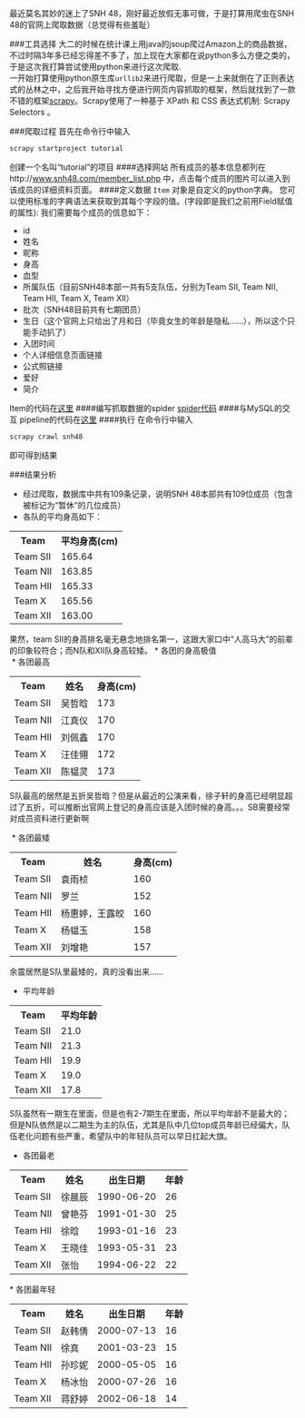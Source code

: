 最近莫名其妙的迷上了SNH 48，刚好最近放假无事可做，于是打算用爬虫在SNH 48的官网上爬取数据（总觉得有些羞耻）<br>

###工具选择
大二的时候在统计课上用java的jsoup爬过Amazon上的商品数据，不过时隔3年多已经忘得差不多了，加上现在大家都在说python多么方便之类的，于是这次我打算尝试使用python来进行这次爬取.<br>
一开始打算使用python原生库`urllib2`来进行爬取，但是一上来就倒在了正则表达式的丛林之中，之后我开始寻找方便进行网页内容抓取的框架，然后就找到了一款不错的框架[scrapy](http://scrapy-chs.readthedocs.io/zh_CN/0.24/intro/tutorial.html)。Scrapy使用了一种基于 XPath 和 CSS 表达式机制: Scrapy Selectors 。 <br>

###爬取过程
首先在命令行中输入
```Bash
scrapy startproject tutorial
```
创建一个名叫“tutorial”的项目
####选择网站
所有成员的基本信息都列在http://www.snh48.com/member_list.php 中，点击每个成员的图片可以进入到该成员的详细资料页面。
####定义数据
`Item` 对象是自定义的python字典。 您可以使用标准的字典语法来获取到其每个字段的值。(字段即是我们之前用Field赋值的属性):
我们需要每个成员的信息如下：
* id
* 姓名
* 昵称 
* 身高
* 血型
* 所属队伍（目前SNH48本部一共有5支队伍，分别为Team SII, Team NII, Team HII, Team X, Team XII）
* 批次（SNH48目前共有七期团员）
* 生日（这个官网上只给出了月和日（毕竟女生的年龄是隐私……），所以这个只能手动扒了）
* 入团时间
* 个人详细信息页面链接
* 公式照链接
* 爱好
* 简介

Item的代码在[这里](https://github.com/billjyc/SNH48-member/blob/master/tutorial/items.py)
####编写抓取数据的spider
[spider代码](https://github.com/billjyc/SNH48-member/blob/master/tutorial/spiders/dmoz_spider.py)
####与MySQL的交互
pipeline的代码在[这里](https://github.com/billjyc/SNH48-member/blob/master/tutorial/pipelines.py)
####执行
在命令行中输入
```Bash
scrapy crawl snh48
```
即可得到结果


###结果分析
* 经过爬取，数据库中共有109条记录，说明SNH 48本部共有109位成员（包含被标记为“暂休”的几位成员）
* 各队的平均身高如下：
<table>
<tr>
<th>Team</th>
<th>平均身高(cm)</th>
</tr>
<tr>
<td>Team SII</td>
<td>165.64</td>
</tr>
<tr>
<td>Team NII</td>
<td>163.85</td>
</tr>
<tr>
<td>Team HII</td>
<td>165.33</td>
</tr>
<tr>
<td>Team X</td>
<td>165.56</td>
</tr>
<tr>
<td>Team XII</td>
<td>163.00</td>
</tr>
</table>
果然，team SII的身高排名毫无悬念地排名第一，这跟大家口中“人高马大”的前辈的印象较符合；而N队和XII队身高较矮。
* 各团的身高极值<br>
  * 各团最高
  <table>
<tr>
<th>Team</th>
<th>姓名</th>
<th>身高(cm)</th>
</tr>
<tr>
<td>Team SII</td>
<td>吴哲晗</td>
<td>173</td>
</tr>
<tr>
<td>Team NII</td>
<td>江真仪</td>
<td>170</td>
</tr>
<tr>
<td>Team HII</td>
<td>刘佩鑫</td>
<td>170</td>
</tr>
<tr>
<td>Team X</td>
<td>汪佳翎</td>
<td>172</td>
</tr>
<tr>
<td>Team XII</td>
<td>陈韫灵</td>
<td>173</td>
</tr>
</table>

S队最高的居然是五折吴哲晗？但是从最近的公演来看，徐子轩的身高已经明显超过了五折，可以推断出官网上登记的身高应该是入团时候的身高。。。SB需要经常对成员资料进行更新啊

  * 各团最矮
    <table>
<tr>
<th>Team</th>
<th>姓名</th>
<th>身高(cm)</th>
</tr>
<tr>
<td>Team SII</td>
<td>袁雨桢</td>
<td>160</td>
</tr>
<tr>
<td>Team NII</td>
<td>罗兰</td>
<td>152</td>
</tr>
<tr>
<td>Team HII</td>
<td>杨惠婷，王露皎</td>
<td>160</td>
</tr>
<tr>
<td>Team X</td>
<td>杨韫玉</td>
<td>158</td>
</tr>
<tr>
<td>Team XII</td>
<td>刘增艳</td>
<td>157</td>
</tr>
</table>

余震居然是S队里最矮的，真的没看出来……
* 平均年龄
<table>
<tr>
<th>Team</th>
<th>平均年龄</th>
</tr>
<tr>
<td>Team SII</td>
<td>21.0</td>
</tr>
<tr>
<td>Team NII</td>
<td>21.3</td>
</tr>
<tr>
<td>Team HII</td>
<td>19.9</td>
</tr>
<tr>
<td>Team X</td>
<td>19.0</td>
</tr>
<tr>
<td>Team XII</td>
<td>17.8</td>
</tr>
</table>
S队虽然有一期生在里面，但是也有2-7期生在里面，所以平均年龄不是最大的；但是N队依然是以二期生为主的队伍，尤其是队中几位top成员年龄已经偏大，队伍老化问题有些严重，希望队中的年轻队员可以早日扛起大旗。

 * 各团最老
 <table>
<tr>
<th>Team</th>
<th>姓名</th>
<th>出生日期</th>
<th>年龄</th>
</tr>
<tr>
<td>Team SII</td>
<td>徐晨辰</td>
<td>1990-06-20</td>
<td>26</td>
</tr>
<tr>
<td>Team NII</td>
<td>曾艳芬</td>
<td>1991-01-30</td>
<td>25</td>
</tr>
<tr>
<td>Team HII</td>
<td>徐晗</td>
<td>1993-01-16</td>
<td>23</td>
</tr>
<tr>
<td>Team X</td>
<td>王晓佳</td>
<td>1993-05-31</td>
<td>23</td>
</tr>
<tr>
<td>Team XII</td>
<td>张怡</td>
<td>1994-06-22</td>
<td>22</td>
</tr>
</table>
 * 各团最年轻
  <table>
<tr>
<th>Team</th>
<th>姓名</th>
<th>出生日期</th>
<th>年龄</th>
</tr>
<tr>
<td>Team SII</td>
<td>赵韩倩</td>
<td>2000-07-13</td>
<td>16</td>
</tr>
<tr>
<td>Team NII</td>
<td>徐真</td>
<td>2001-03-23</td>
<td>15</td>
</tr>
<tr>
<td>Team HII</td>
<td>孙珍妮</td>
<td>2000-05-05</td>
<td>16</td>
</tr>
<tr>
<td>Team X</td>
<td>杨冰怡</td>
<td>2000-07-26</td>
<td>16</td>
</tr>
<tr>
<td>Team XII</td>
<td>蒋舒婷</td>
<td>2002-06-18</td>
<td>14</td>
</tr>
</table>
